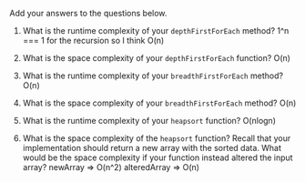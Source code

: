 Add your answers to the questions below.

1. What is the runtime complexity of your `depthFirstForEach` method? 1^n === 1 for the recursion so I think O(n)

2. What is the space complexity of your `depthFirstForEach` function? O(n)

3. What is the runtime complexity of your `breadthFirstForEach` method? O(n)

4. What is the space complexity of your `breadthFirstForEach` method? O(n)

5. What is the runtime complexity of your `heapsort` function? O(nlogn)

6. What is the space complexity of the `heapsort` function? Recall that your implementation should return a new array with the sorted data. What would be the space complexity if your function instead altered the input array?
newArray => O(n^2)
alteredArray => O(n)
